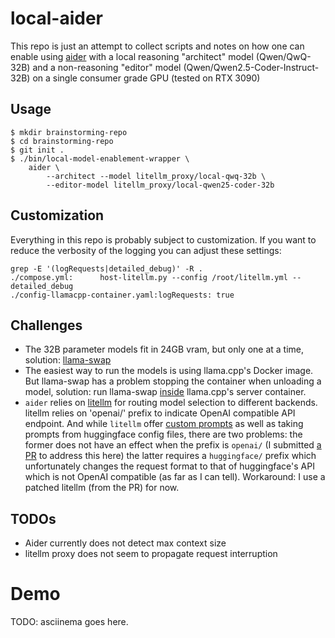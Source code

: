 # local-aider
This repo is just an attempt to collect scripts and notes on how one
can enable using [aider](https://aider.chat) with a local reasoning "architect" model (Qwen/QwQ-32B)
and a non-reasoning "editor" model (Qwen/Qwen2.5-Coder-Instruct-32B)
on a single consumer grade GPU (tested on RTX 3090)


## Usage
```console
$ mkdir brainstorming-repo
$ cd brainstorming-repo
$ git init .
$ ./bin/local-model-enablement-wrapper \
    aider \
        --architect --model litellm_proxy/local-qwq-32b \
        --editor-model litellm_proxy/local-qwen25-coder-32b
```

## Customization
Everything in this repo is probably subject to customization. If you
want to reduce the verbosity of the logging you can adjust these
settings:
```console
grep -E '(logRequests|detailed_debug)' -R .
./compose.yml:      host-litellm.py --config /root/litellm.yml --detailed_debug
./config-llamacpp-container.yaml:logRequests: true
```

## Challenges
- The 32B parameter models fit in 24GB vram, but only one at a time,
  solution: [llama-swap](https://github.com/mostlygeek/llama-swap)
- The easiest way to run the models is using llama.cpp's Docker
  image. But llama-swap has a problem stopping the container when
  unloading a model, solution: run llama-swap [inside](env-llama-cpp-swap/Containerfile) llama.cpp's 
  server container.
- `aider` relies on [litellm](https://github.com/BerriAI/litellm) for routing model selection to different
  backends. litellm relies on 'openai/' prefix to indicate OpenAI
  compatible API endpoint. And while `litellm` offer [custom
  prompts](https://web.archive.org/web/20250214140648/https://docs.litellm.ai/docs/completion/prompt_formatting#format-prompt-yourself)
  as well as taking prompts from huggingface config files, there are
  two problems: the former does not have an effect when the prefix is
  `openai/` (I submitted [a
  PR](https://github.com/BerriAI/litellm/pull/9390) to address this
  here) the latter requires a `huggingface/` prefix which
  unfortunately changes the request format to that of huggingface's
  API which is not OpenAI compatible (as far as I can
  tell). Workaround: I use a patched litellm (from the PR) for now.

## TODOs
- Aider currently does not detect max context size
- litellm proxy does not seem to propagate request interruption

# Demo
TODO: asciinema goes here.
